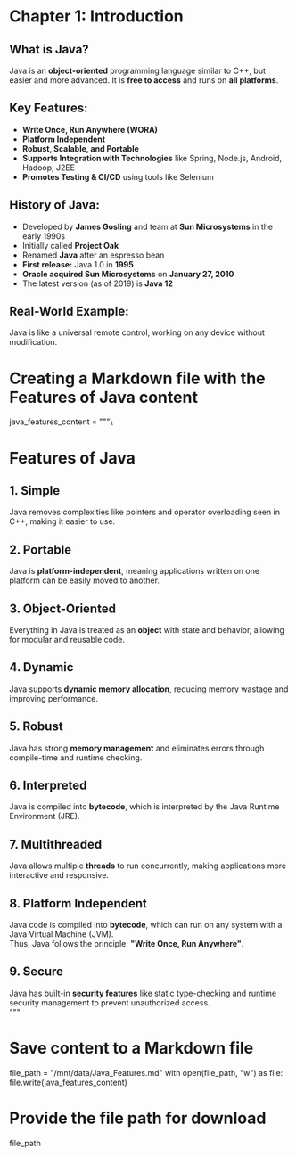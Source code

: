 # Chapter 1: Introduction  

## What is Java?  
Java is an **object-oriented** programming language similar to C++, but easier and more advanced. It is **free to access** and runs on **all platforms**.  

## Key Features:  
- **Write Once, Run Anywhere (WORA)**  
- **Platform Independent**  
- **Robust, Scalable, and Portable**  
- **Supports Integration with Technologies** like Spring, Node.js, Android, Hadoop, J2EE  
- **Promotes Testing & CI/CD** using tools like Selenium  

## History of Java:  
- Developed by **James Gosling** and team at **Sun Microsystems** in the early 1990s  
- Initially called **Project Oak**  
- Renamed **Java** after an espresso bean  
- **First release:** Java 1.0 in **1995**  
- **Oracle acquired Sun Microsystems** on **January 27, 2010**  
- The latest version (as of 2019) is **Java 12**  

## Real-World Example:  
Java is like a universal remote control, working on any device without modification.

# Creating a Markdown file with the Features of Java content

java_features_content = """\
# Features of Java

## 1. Simple  
Java removes complexities like pointers and operator overloading seen in C++, making it easier to use.  

## 2. Portable  
Java is **platform-independent**, meaning applications written on one platform can be easily moved to another.  

## 3. Object-Oriented  
Everything in Java is treated as an **object** with state and behavior, allowing for modular and reusable code.  

## 4. Dynamic  
Java supports **dynamic memory allocation**, reducing memory wastage and improving performance.  

## 5. Robust  
Java has strong **memory management** and eliminates errors through compile-time and runtime checking.  

## 6. Interpreted  
Java is compiled into **bytecode**, which is interpreted by the Java Runtime Environment (JRE).  

## 7. Multithreaded  
Java allows multiple **threads** to run concurrently, making applications more interactive and responsive.  

## 8. Platform Independent  
Java code is compiled into **bytecode**, which can run on any system with a Java Virtual Machine (JVM).  
Thus, Java follows the principle: **"Write Once, Run Anywhere"**.  

## 9. Secure  
Java has built-in **security features** like static type-checking and runtime security management to prevent unauthorized access.  
"""

# Save content to a Markdown file
file_path = "/mnt/data/Java_Features.md"
with open(file_path, "w") as file:
    file.write(java_features_content)

# Provide the file path for download
file_path
